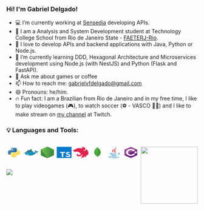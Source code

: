 <h3>Hi! I'm Gabriel Delgado!</h3>

- 💻 I’m currently working at [Sensedia](https://sensedia.com/) developing APIs.
- 📜 I am a Analysis and System Development student at Technology College School from Rio de Janeiro State - [FAETERJ-Rio](https://www.faeterj-rio.edu.br/).
- 🎯 I love to develop APIs and backend applications with Java, Python or Node.js.
- 🌱 I’m currently learning DDD, Hexagonal Architecture and Microservices development using Node.js (with NestJS) and Python (Flask and FastAPI).
- 💬 Ask me about games or coffee
- 📫 How to reach me: gabrielvfdelgado@gmail.com
- 😄 Pronouns: he/him.
- 🔥 Fun fact: I am a Brazilian from Rio de Janeiro and in my free time, I like to play videogames (🎮), to watch soccer (⚽️ - VASCO 🤍🖤) and I like to make stream
on [my channel](https://www.twitch.tv/bellocoelho) at Twitch.

<h3>💡 Languages and Tools:</h3>

<div style="display: inline_block"><br>
  <img align="center" alt="Gabriel-python" height="30" width="40" src="https://raw.githubusercontent.com/devicons/devicon/master/icons/python/python-original.svg">
  <img align="center" alt="Gabriel-docker" height="30" width="40" src=https://github.com/devicons/devicon/blob/master/icons/docker/docker-original.svg>
  <img align="center" alt="Gabriel-nodeJs" height="30" width="40" src="https://github.com/devicons/devicon/blob/master/icons/nodejs/nodejs-original.svg">
  <img align="center" alt="Gabriel-typescript" height="30" width="40" src="https://github.com/devicons/devicon/blob/master/icons/typescript/typescript-plain.svg">
  <img align="center" alt="Gabriel-nestjs" height="30" width="40" src="https://github.com/devicons/devicon/blob/master/icons/nestjs/nestjs-plain.svg">
  <img align="center" alt="Gabriel-mongodb" height="30" width="40" src="https://github.com/devicons/devicon/blob/master/icons/mongodb/mongodb-original.svg">
  <img align="center" alt="Gabriel-java" height="30" width="40" src="https://github.com/devicons/devicon/blob/master/icons/java/java-original.svg">
  <img align="center" alt="Gabriel-csharp" height="30" width="40" src="https://github.com/devicons/devicon/blob/master/icons/csharp/csharp-original.svg">
  
  <img src="https://i.pinimg.com/originals/8b/a4/25/8ba42525f127d7b66167315fe2e0908b.gif" align="right" width="150" height="150" border="0" /> 
</div>
  
  ##
 
<div> 
 	<a href = "mailto:gabrielvfdelgado@gmail.com"><img src="https://img.shields.io/badge/-Gmail-%23333?style=for-the-badge&logo=gmail&logoColor=white" target="_blank"></a>
 
</div>
